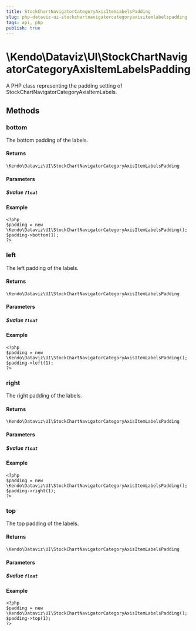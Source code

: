 ```yaml
---
title: StockChartNavigatorCategoryAxisItemLabelsPadding
slug: php-dataviz-ui-stockchartnavigatorcategoryaxisitemlabelspadding
tags: api, php
publish: true
---
```


# \Kendo\Dataviz\UI\StockChartNavigatorCategoryAxisItemLabelsPadding

A PHP class representing the padding setting of StockChartNavigatorCategoryAxisItemLabels.


## Methods

### bottom
The bottom padding of the labels.

#### Returns
`\Kendo\Dataviz\UI\StockChartNavigatorCategoryAxisItemLabelsPadding`

#### Parameters

##### $value `float`



#### Example 
    <?php
    $padding = new \Kendo\Dataviz\UI\StockChartNavigatorCategoryAxisItemLabelsPadding();
    $padding->bottom(1);
    ?>

### left
The left padding of the labels.

#### Returns
`\Kendo\Dataviz\UI\StockChartNavigatorCategoryAxisItemLabelsPadding`

#### Parameters

##### $value `float`



#### Example 
    <?php
    $padding = new \Kendo\Dataviz\UI\StockChartNavigatorCategoryAxisItemLabelsPadding();
    $padding->left(1);
    ?>

### right
The right padding of the labels.

#### Returns
`\Kendo\Dataviz\UI\StockChartNavigatorCategoryAxisItemLabelsPadding`

#### Parameters

##### $value `float`



#### Example 
    <?php
    $padding = new \Kendo\Dataviz\UI\StockChartNavigatorCategoryAxisItemLabelsPadding();
    $padding->right(1);
    ?>

### top
The top padding of the labels.

#### Returns
`\Kendo\Dataviz\UI\StockChartNavigatorCategoryAxisItemLabelsPadding`

#### Parameters

##### $value `float`



#### Example 
    <?php
    $padding = new \Kendo\Dataviz\UI\StockChartNavigatorCategoryAxisItemLabelsPadding();
    $padding->top(1);
    ?>

 
